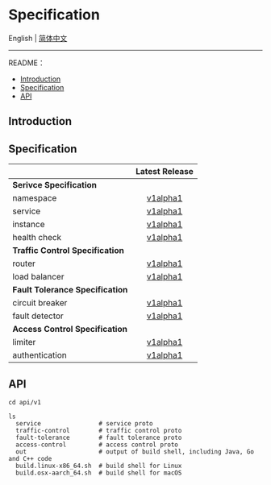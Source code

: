 # Specification

English | [简体中文](./README-zh.md) 

---

README：

- [Introduction](#introduction)
- [Specification](#specification)
- [API](#api)

## Introduction


## Specification

|                                   |         Latest Release             |  
| :-------------------------------- | :--------------------------------: |
| **Serivce Specification**         |
| namespace       | [v1alpha1](/specification/v1/service-spec/namespace.md) |
| service         | [v1alpha1](/specification/v1/service-spec/service.md) |
| instance        | [v1alpha1](/specification/v1/service-spec/instance.md) |
| health check    | [v1alpha1](/specification/v1/service-spec/healthcheck.md) |
| **Traffic Control Specification** |
| router          | [v1alpha1](/specification/v1/traffic-control-spec/router.md) |
| load balancer   | [v1alpha1](/specification/v1/traffic-control-spec/loadbalancer.md) |
| **Fault Tolerance Specification** |
| circuit breaker | [v1alpha1](/specification/v1/fault-tolerance-spec/circuitbreaker.md) |
| fault detector  | [v1alpha1](/specification/v1/fault-tolerance-spec/faultdetector.md) |
| **Access Control Specification**  |
| limiter         | [v1alpha1](/specification/v1/access-control-spec/limiter.md) |
| authentication  | [v1alpha1](/specification/v1/access-control-spec/authentication.md) |

## API

```shell
cd api/v1

ls
  service                # service proto
  traffic-control        # traffic control proto
  fault-tolerance        # fault tolerance proto
  access-control         # access control proto
  out                    # output of build shell, including Java, Go and C++ code
  build.linux-x86_64.sh  # build shell for Linux
  build.osx-aarch_64.sh  # build shell for macOS
```
